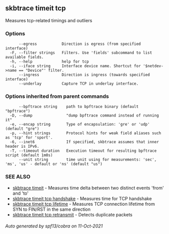 ## skbtrace timeit tcp

Measures tcp-related timings and outliers

### Options

```
      --egress           Direction is egress (from specified interface)
  -F, --filter strings   Filters. Use 'fields' subcommand to list available fields.
  -h, --help             help for tcp
  -i, --iface string     Interface device name. Shortcut for '$netdev->name == "Device"' filter.
      --ingress          Direction is ingress (towards specified interface)
      --underlay         Capture TCP in underlay interface.
```

### Options inherited from parent commands

```
      --bpftrace string    path to bpftrace binary (default "bpftrace")
  -D, --dump               "dump bpftrace command instead of running it"
  -e, --encap string       Type of encapsulation: 'gre' or 'udp' (default "gre")
  -p, --hint strings       Protocol hints for weak field aliases such as 'tcp' for 'sport'.
  -6, --inet6              If specified, skbtrace assumes that inner header is IPv6.
  -T, --timeout duration   Execution timeout for resulting bpftrace script (default 1m0s)
      --unit string        time unit using for measurements: 'sec', 'ms', 'us' - default or 'ns' (default "us")
```

### SEE ALSO

* [skbtrace timeit](skbtrace_timeit.md)	 - Measures time delta between two distinct events 'from' and 'to'
* [skbtrace timeit tcp handshake](skbtrace_timeit_tcp_handshake.md)	 - Measures time for TCP handshake
* [skbtrace timeit tcp lifetime](skbtrace_timeit_tcp_lifetime.md)	 - Measures TCP connection lifetime from SYN to FIN/RST in the same direction
* [skbtrace timeit tcp retransmit](skbtrace_timeit_tcp_retransmit.md)	 - Detects duplicate packets

###### Auto generated by spf13/cobra on 11-Oct-2021
